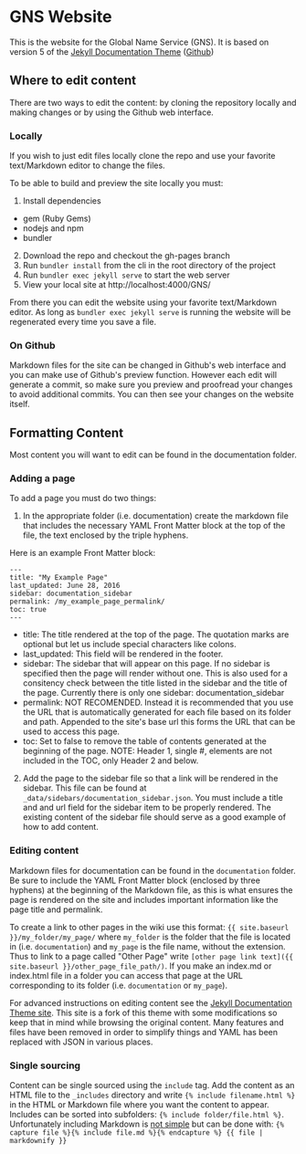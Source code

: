 # GNS Website

This is the website for the Global Name Service (GNS). It is based on version 5 of the [Jekyll Documentation Theme](http://idratherbewriting.com/documentation-theme-jekyll/) ([Github](https://github.com/tomjohnson1492/documentation-theme-jekyll))

## Where to edit content
There are two ways to edit the content: by cloning the repository locally and making changes or by using the Github web interface.

### Locally

If you wish to just edit files locally clone the repo and use your favorite text/Markdown editor to change the files.

To be able to build and preview the site locally you must:

1. Install dependencies
  * gem (Ruby Gems)
  * nodejs and npm
  * bundler
2. Download the repo and checkout the gh-pages branch
3. Run `bundler install` from the cli in the root directory of the project
4. Run `bundler exec jekyll serve` to start the web server
5. View your local site at http://localhost:4000/GNS/

From there you can edit the website using your favorite text/Markdown editor. As long as `bundler exec jekyll serve` is running the website will be regenerated every time you save a file.

### On Github
Markdown files for the site can be changed in Github's web interface and you can make use of Github's preview function. However each edit will generate a commit, so make sure you preview and proofread your changes to avoid additional commits. You can then see your changes on the website itself.

## Formatting Content

Most content you will want to edit can be found in the documentation folder.

### Adding a page
To add a page you must do two things:

1. In the appropriate folder (i.e. documentation) create the markdown file that includes the necessary YAML Front Matter block at the top of the file, the text enclosed by the triple hyphens.

  Here is an example Front Matter block:
  ```
  ---
  title: "My Example Page"
  last_updated: June 28, 2016
  sidebar: documentation_sidebar
  permalink: /my_example_page_permalink/
  toc: true
  ---
  ```
  * title: The title rendered at the top of the page. The quotation marks are optional but let us include special characters like colons.
  * last_updated: This field will be rendered in the footer.
  * sidebar: The sidebar that will appear on this page. If no sidebar is specified then the page will render without one. This is also used for a consitency check between the title listed in the sidebar and the title of the page. Currently there is only one sidebar: documentation_sidebar
  * permalink: NOT RECOMENDED. Instead it is recommended that you use the URL that is automatically generated for each file based on its folder and path. Appended to the site's base url this forms the URL that can be used to access this page. 
  * toc: Set to false to remove the table of contents generated at the beginning of the page. NOTE: Header 1, single #, elements are not included in the TOC, only Header 2 and below.
2. Add the page to the sidebar file so that a link will be rendered in the sidebar. This file can be found at `_data/sidebars/documentation_sidebar.json`. You must include a title and and url field for the sidebar item to be properly rendered. The existing content of the sidebar file should serve as a good example of how to add content.

### Editing content
Markdown files for documentation can be found in the `documentation` folder. Be sure to include the YAML Front Matter block (enclosed by three hyphens) at the beginning of the Markdown file, as this is what ensures the page is rendered on the site and includes important information like the page title and permalink.

To create a link to other pages in the wiki use this format: `{{ site.baseurl }}/my_folder/my_page/` where `my_folder` is the folder that the file is located in (i.e. `documentation`) and `my_page` is the file name, without the extension. Thus to link to a page called "Other Page" write `[other page link text]({{ site.baseurl }}/other_page_file_path/)`. If you make an index.md or index.html file in a folder you can access that page at the URL corresponding to its folder (i.e. `documentation` or `my_page`).

For advanced instructions on editing content see the [Jekyll Documentation Theme site](http://idratherbewriting.com/documentation-theme-jekyll/). This site is a fork of this theme with some modifications so keep that in mind while browsing the original content. Many features and files have been removed in order to simplify things and YAML has been replaced with JSON in various places.

### Single sourcing
Content can be single sourced using the `include` tag. Add the content as an HTML file to the `_includes` directory and write `{% include filename.html %}` in the HTML or Markdown file where you want the content to appear. Includes can be sorted into subfolders: `{% include folder/file.html %}`. Unfortunately including Markdown is [not simple](https://stackoverflow.com/questions/7226076/in-jekyll-is-there-a-concise-way-to-render-a-markdown-partial) but can be done with: `{% capture file %}{% include file.md %}{% endcapture %}
{{ file | markdownify }}`
